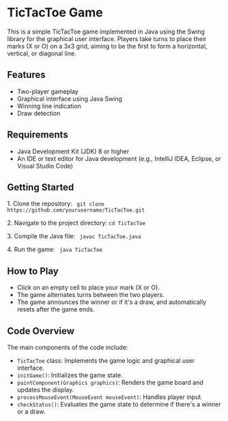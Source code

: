<h1>TicTacToe Game</h1>

<p>This is a simple TicTacToe game implemented in Java using the Swing library for the graphical user interface. Players take turns to place their marks (X or O) on a 3x3 grid, aiming to be the first to form a horizontal, vertical, or diagonal line.</p>

<h2>Features</h2>
<ul>
    <li>Two-player gameplay</li>
    <li>Graphical interface using Java Swing</li>
    <li>Winning line indication</li>
    <li>Draw detection</li>
</ul>

<h2>Requirements</h2>
<ul>
    <li>Java Development Kit (JDK) 8 or higher</li>
    <li>An IDE or text editor for Java development (e.g., IntelliJ IDEA, Eclipse, or Visual Studio Code)</li>
</ul>

<h2>Getting Started</h2>
<p> 1. Clone the repository:
   <code> git clone https://github.com/yourusername/TicTacToe.git</code></p>
<p> 2. Navigate to the project directory:
   <code>cd TicTacToe</code></p>
<p> 3. Compile the Java file:
   <code> javac TicTacToe.java </code></p>
<p> 4. Run the game:
   <code> java TicTacToe</code></p>
<h2>How to Play</h2>
<ul>
    <li>Click on an empty cell to place your mark (X or O).</li>
    <li>The game alternates turns between the two players.</li>
    <li>The game announces the winner or if it's a draw, and automatically resets after the game ends.</li>
</ul>

<h2>Code Overview</h2>
<p>The main components of the code include:</p>
<ul>
    <li><code>TicTacToe</code> class: Implements the game logic and graphical user interface.</li>
    <li><code>initGame()</code>: Initializes the game state.</li>
    <li><code>paintComponent(Graphics graphics)</code>: Renders the game board and updates the display.</li>
    <li><code>processMouseEvent(MouseEvent mouseEvent)</code>: Handles player input.</li>
    <li><code>checkStatus()</code>: Evaluates the game state to determine if there's a winner or a draw.</li>
</ul>


</body>
</html>
